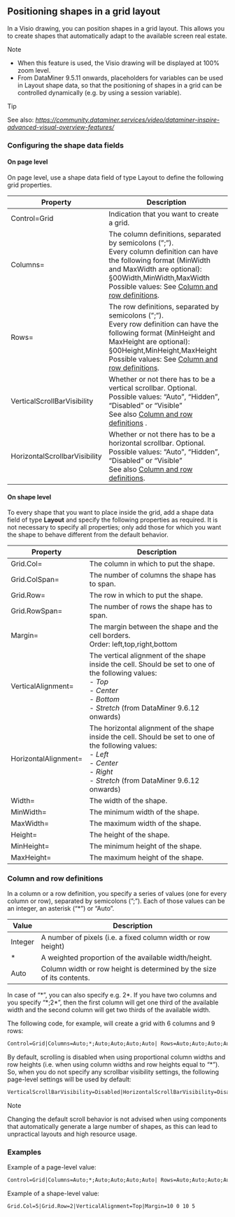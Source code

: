 ## Positioning shapes in a grid layout

In a Visio drawing, you can position shapes in a grid layout. This allows you to create shapes that automatically adapt to the available screen real estate.

> [!NOTE]
> -  When this feature is used, the Visio drawing will be displayed at 100% zoom level.
> -  From DataMiner 9.5.11 onwards, placeholders for variables can be used in Layout shape data, so that the positioning of shapes in a grid can be controlled dynamically (e.g. by using a session variable).

> [!TIP]
> See also:
> *<https://community.dataminer.services/video/dataminer-inspire-advanced-visual-overview-features/>* 

### Configuring the shape data fields

#### On page level

On page level, use a shape data field of type Layout to define the following grid properties.

| Property                      | Description                                                                                                                                                                                                                                                               |
|-------------------------------|---------------------------------------------------------------------------------------------------------------------------------------------------------------------------------------------------------------------------------------------------------------------------|
| Control=Grid                  | Indication that you want to create a grid.                                                                                                                                                                                                                                |
| Columns=                      | The column definitions, separated by semicolons (”;”).<br> Every column definition can have the following format (MinWidth and MaxWidth are optional):<br> §00Width,MinWidth,MaxWidth<br> Possible values: See [Column and row definitions](#column-and-row-definitions). |
| Rows=                         | The row definitions, separated by semicolons (”;”).<br> Every row definition can have the following format (MinHeight and MaxHeight are optional):<br> §00Height,MinHeight,MaxHeight<br> Possible values: See [Column and row definitions](#column-and-row-definitions).  |
| VerticalScrollBarVisibility   | Whether or not there has to be a vertical scrollbar. Optional.<br> Possible values: “Auto”, “Hidden”, “Disabled” or “Visible”<br> See also [Column and row definitions](#column-and-row-definitions) .                                                                    |
| HorizontalScrollbarVisibility | Whether or not there has to be a horizontal scrollbar. Optional.<br> Possible values: “Auto”, “Hidden”, “Disabled” or “Visible”<br> See also [Column and row definitions](#column-and-row-definitions).                                                                   |

#### On shape level

To every shape that you want to place inside the grid, add a shape data field of type **Layout** and specify the following properties as required. It is not necessary to specify all properties; only add those for which you want the shape to behave different from the default behavior.

| Property             | Description                                                                                                                                                                                                                                                                                                                                                                                                                                                                                                                                                                   |
|----------------------|-------------------------------------------------------------------------------------------------------------------------------------------------------------------------------------------------------------------------------------------------------------------------------------------------------------------------------------------------------------------------------------------------------------------------------------------------------------------------------------------------------------------------------------------------------------------------------|
| Grid.Col=            | The column in which to put the shape.                                                                                                                                                                                                                                                                                                                                                                                                                                                                                                                                         |
| Grid.ColSpan=        | The number of columns the shape has to span.                                                                                                                                                                                                                                                                                                                                                                                                                                                                                                                                  |
| Grid.Row=            | The row in which to put the shape.                                                                                                                                                                                                                                                                                                                                                                                                                                                                                                                                            |
| Grid.RowSpan=        | The number of rows the shape has to span.                                                                                                                                                                                                                                                                                                                                                                                                                                                                                                                                     |
| Margin=              | The margin between the shape and the cell borders.<br> Order: left,top,right,bottom                                                                                                                                                                                                                                                                                                                                                                                                                                                                                           |
| VerticalAlignment=   | The vertical alignment of the shape inside the cell. Should be set to one of the following values:<br> -  *Top* <br> -  *Center* <br> -  *Bottom* <br> -  *Stretch* (from DataMiner 9.6.12 onwards)   |
| HorizontalAlignment= | The horizontal alignment of the shape inside the cell. Should be set to one of the following values:<br> -  *Left* <br> -  *Center* <br> -  *Right* <br> -  *Stretch* (from DataMiner 9.6.12 onwards) |
| Width=               | The width of the shape.                                                                                                                                                                                                                                                                                                                                                                                                                                                                                                                                                       |
| MinWidth=            | The minimum width of the shape.                                                                                                                                                                                                                                                                                                                                                                                                                                                                                                                                               |
| MaxWidth=            | The maximum width of the shape.                                                                                                                                                                                                                                                                                                                                                                                                                                                                                                                                               |
| Height=              | The height of the shape.                                                                                                                                                                                                                                                                                                                                                                                                                                                                                                                                                      |
| MinHeight=           | The minimum height of the shape.                                                                                                                                                                                                                                                                                                                                                                                                                                                                                                                                              |
| MaxHeight=           | The maximum height of the shape.                                                                                                                                                                                                                                                                                                                                                                                                                                                                                                                                              |

### Column and row definitions

In a column or a row definition, you specify a series of values (one for every column or row), separated by semicolons (”;”). Each of those values can be an integer, an asterisk (“\*”) or “Auto”.

| Value   | Description                                                           |
|---------|-----------------------------------------------------------------------|
| Integer | A number of pixels (i.e. a fixed column width or row height)          |
| \*      | A weighted proportion of the available width/height.                  |
| Auto    | Column width or row height is determined by the size of its contents. |

In case of “\*”, you can also specify e.g. 2\*. If you have two columns and you specify “\*;2\*”, then the first column will get one third of the available width and the second column will get two thirds of the available width.

The following code, for example, will create a grid with 6 columns and 9 rows:

```txt
Control=Grid|Columns=Auto;*;Auto;Auto;Auto;Auto| Rows=Auto;Auto;Auto;Auto;*;Auto;20;Auto;Auto| VerticalScrollBarVisibility=Disabled|HorizontalScrollBarVisibility=Disabled
```

By default, scrolling is disabled when using proportional column widths and row heights (i.e. when using column widths and row heights equal to “\*”). So, when you do not specify any scrollbar visibility settings, the following page-level settings will be used by default:

```txt
VerticalScrollBarVisibility=Disabled|HorizontalScrollBarVisibility=Disabled
```

> [!NOTE]
> Changing the default scroll behavior is not advised when using components that automatically generate a large number of shapes, as this can lead to unpractical layouts and high resource usage.

### Examples

Example of a page-level value:

```txt
Control=Grid|Columns=Auto;*;Auto;Auto;Auto;Auto| Rows=Auto;Auto;Auto;Auto;*;Auto;20;Auto;Auto| VerticalScrollBarVisibility=Disabled|HorizontalScrollBarVisibility=Disabled
```

Example of a shape-level value:

```txt
Grid.Col=5|Grid.Row=2|VerticalAlignment=Top|Margin=10 0 10 5
```
